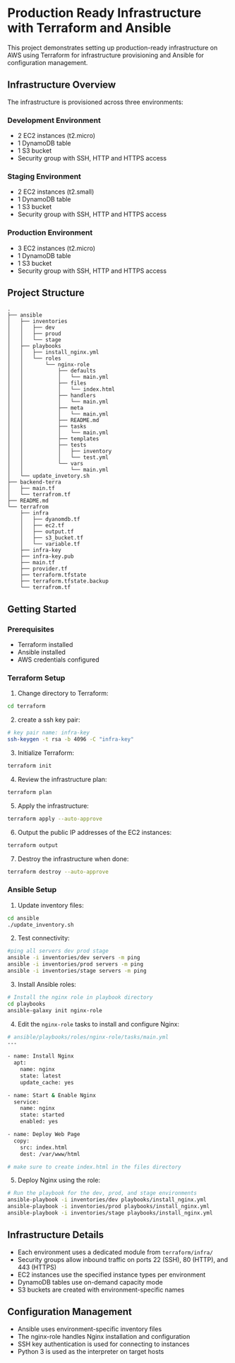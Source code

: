 # Production Ready Infrastructure with Terraform and Ansible

This project demonstrates setting up production-ready infrastructure on AWS using Terraform for infrastructure provisioning and Ansible for configuration management.

## Infrastructure Overview

The infrastructure is provisioned across three environments:

### Development Environment
- 2 EC2 instances (t2.micro)
- 1 DynamoDB table  
- 1 S3 bucket
- Security group with SSH, HTTP and HTTPS access

### Staging Environment
- 2 EC2 instances (t2.small)  
- 1 DynamoDB table
- 1 S3 bucket
- Security group with SSH, HTTP and HTTPS access

### Production Environment  
- 3 EC2 instances (t2.micro)
- 1 DynamoDB table
- 1 S3 bucket
- Security group with SSH, HTTP and HTTPS access

## Project Structure

```
.
├── ansible
│   ├── inventories
│   │   ├── dev
│   │   ├── proud
│   │   └── stage
│   ├── playbooks
│   │   ├── install_nginx.yml
│   │   └── roles
│   │       └── nginx-role
│   │           ├── defaults
│   │           │   └── main.yml
│   │           ├── files
│   │           │   └── index.html
│   │           ├── handlers
│   │           │   └── main.yml
│   │           ├── meta
│   │           │   └── main.yml
│   │           ├── README.md
│   │           ├── tasks
│   │           │   └── main.yml
│   │           ├── templates
│   │           ├── tests
│   │           │   ├── inventory
│   │           │   └── test.yml
│   │           └── vars
│   │               └── main.yml
│   └── update_invetory.sh
├── backend-terra
│   ├── main.tf
│   └── terrafrom.tf
├── README.md
└── terrafrom
    ├── infra
    │   ├── dyanomdb.tf
    │   ├── ec2.tf
    │   ├── output.tf
    │   ├── s3_bucket.tf
    │   └── variable.tf
    ├── infra-key
    ├── infra-key.pub
    ├── main.tf
    ├── provider.tf
    ├── terraform.tfstate
    ├── terraform.tfstate.backup
    └── terrafrom.tf
```

## Getting Started

### Prerequisites
- Terraform installed
- Ansible installed
- AWS credentials configured

### Terraform Setup

1. Change directory to Terraform:
```bash
cd terraform
```

2. create a ssh key pair:
```bash
# key pair name: infra-key
ssh-keygen -t rsa -b 4096 -C "infra-key"
```

3. Initialize Terraform:
```bash
terraform init
```

4. Review the infrastructure plan:
```bash 
terraform plan
```

5. Apply the infrastructure:
```bash
terraform apply --auto-approve
```

6. Output the public IP addresses of the EC2 instances:
```bash
terraform output
```

7. Destroy the infrastructure when done:
```bash
terraform destroy --auto-approve
```

### Ansible Setup

1. Update inventory files:
```bash
cd ansible
./update_inventory.sh
```

2. Test connectivity:
```bash
#ping all servers dev prod stage
ansible -i inventories/dev servers -m ping
ansible -i inventories/prod servers -m ping
ansible -i inventories/stage servers -m ping
```

3. Install Ansible roles:
```bash
# Install the nginx role in playbook directory
cd playbooks
ansible-galaxy init nginx-role
```

4. Edit the `nginx-role` tasks to install and configure Nginx:
```bash
# ansible/playbooks/roles/nginx-role/tasks/main.yml
---

- name: Install Nginx
  apt:
    name: nginx
    state: latest
    update_cache: yes

- name: Start & Enable Nginx
  service:
    name: nginx
    state: started
    enabled: yes

- name: Deploy Web Page
  copy:
    src: index.html
    dest: /var/www/html

# make sure to create index.html in the files directory
```

5. Deploy Nginx using the role:
```bash
# Run the playbook for the dev, prod, and stage environments
ansible-playbook -i inventories/dev playbooks/install_nginx.yml
ansible-playbook -i inventories/prod playbooks/install_nginx.yml
ansible-playbook -i inventories/stage playbooks/install_nginx.yml
```

## Infrastructure Details

- Each environment uses a dedicated module from `terraform/infra/`
- Security groups allow inbound traffic on ports 22 (SSH), 80 (HTTP), and 443 (HTTPS)
- EC2 instances use the specified instance types per environment
- DynamoDB tables use on-demand capacity mode
- S3 buckets are created with environment-specific names

## Configuration Management

- Ansible uses environment-specific inventory files
- The nginx-role handles Nginx installation and configuration
- SSH key authentication is used for connecting to instances
- Python 3 is used as the interpreter on target hosts
